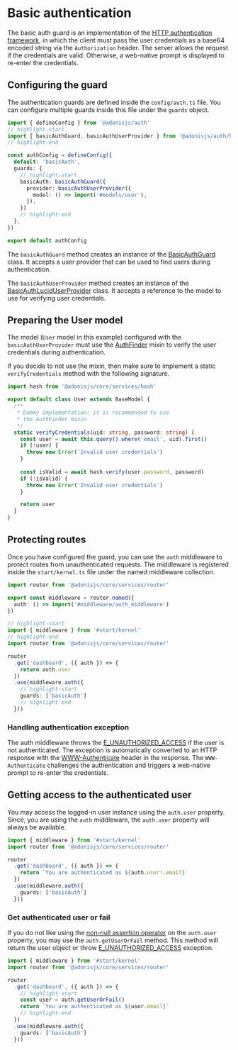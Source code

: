 # Basic authentication

The basic auth guard is an implementation of the [HTTP authentication framework](https://developer.mozilla.org/en-US/docs/Web/HTTP/Authentication), in which the client must pass the user credentials as a base64 encoded string via the `Authorization` header. The server allows the request if the credentials are valid. Otherwise, a web-native prompt is displayed to re-enter the credentials.

## Configuring the guard
The authentication guards are defined inside the `config/auth.ts` file. You can configure multiple guards inside this file under the `guards` object.

```ts
import { defineConfig } from '@adonisjs/auth'
// highlight-start
import { basicAuthGuard, basicAuthUserProvider } from '@adonisjs/auth/basic_auth'
// highlight-end

const authConfig = defineConfig({
  default: 'basicAuth',
  guards: {
    // highlight-start
    basicAuth: basicAuthGuard({
      provider: basicAuthUserProvider({
        model: () => import('#models/user'),
      }),
    })
    // highlight-end
  },
})

export default authConfig
```

The `basicAuthGuard` method creates an instance of the [BasicAuthGuard](https://github.com/adonisjs/auth/blob/main/modules/basic_auth_guard/guard.ts) class. It accepts a user provider that can be used to find users during authentication.

The `basicAuthUserProvider` method creates an instance of the [BasicAuthLucidUserProvider](https://github.com/adonisjs/auth/blob/main/modules/basic_auth_guard/user_providers/lucid.ts) class. It accepts a reference to the model to use for verifying user credentials.


## Preparing the User model
The model (`User` model in this example) configured with the `basicAuthUserProvider` must use the [AuthFinder](./verifying_user_credentials.md#using-the-auth-finder-mixin) mixin to verify the user credentials during authentication.

If you decide to not use the mixin, then make sure to implement a static `verifyCredentials` method with the following signature.

```ts
import hash from '@adonisjs/core/services/hash'

export default class User extends BaseModel {
  /**
   * Dummy implementation: it is recommended to use
   * the AuthFinder mixin
   */
  static verifyCredentials(uid: string, password: string) {
    const user = await this.query().where('email', uid).first()
    if (!user) {
      throw new Error('Invalid user credentials')
    }
    
    const isValid = await hash.verify(user.password, password)
    if (!isValid) {
      throw new Error('Invalid user credentials')
    }

    return user
  }
}
```

## Protecting routes
Once you have configured the guard, you can use the `auth` middleware to protect routes from unauthenticated requests. The middleware is registered inside the `start/kernel.ts` file under the named middleware collection.

```ts
import router from '@adonisjs/core/services/router'

export const middleware = router.named({
  auth: () => import('#middleware/auth_middleware')
})
```

```ts
// highlight-start
import { middleware } from '#start/kernel'
// highlight-end
import router from '@adonisjs/core/services/router'

router
  .get('dashboard', ({ auth }) => {
    return auth.user
  })
  .use(middleware.auth({
    // highlight-start
    guards: ['basicAuth']
    // highlight-end
  }))
```

### Handling authentication exception

The auth middleware throws the [E_UNAUTHORIZED_ACCESS](https://github.com/adonisjs/auth/blob/main/src/auth/errors.ts#L18) if the user is not authenticated. The exception is automatically converted to an HTTP response with the [WWW-Authenticate](https://developer.mozilla.org/en-US/docs/Web/HTTP/Headers/WWW-Authenticate) header in the response. The `WWW-Authenticate` challenges the authentication and triggers a web-native prompt to re-enter the credentials.

## Getting access to the authenticated user
You may access the logged-in user instance using the `auth.user` property. Since, you are using the `auth` middleware, the `auth.user` property will always be available.

```ts
import { middleware } from '#start/kernel'
import router from '@adonisjs/core/services/router'

router
  .get('dashboard', ({ auth }) => {
    return `You are authenticated as ${auth.user!.email}`
  })
  .use(middleware.auth({
    guards: ['basicAuth']
  }))
```

### Get authenticated user or fail
If you do not like using the [non-null assertion operator](https://www.typescriptlang.org/docs/handbook/2/everyday-types.html#non-null-assertion-operator-postfix-) on the `auth.user` property, you may use the `auth.getUserOrFail` method. This method will return the user object or throw [E_UNAUTHORIZED_ACCESS](../reference/exceptions.md#e_unauthorized_access) exception.

```ts
import { middleware } from '#start/kernel'
import router from '@adonisjs/core/services/router'

router
  .get('dashboard', ({ auth }) => {
    // highlight-start
    const user = auth.getUserOrFail()
    return `You are authenticated as ${user.email}`
    // highlight-end
  })
  .use(middleware.auth({
    guards: ['basicAuth']
  }))
```
